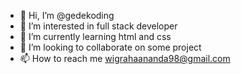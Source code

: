 - 👋 Hi, I’m @gedekoding
- 👀 I’m interested in full stack developer
- 🌱 I’m currently learning html and css
- 💞️ I’m looking to collaborate on some project
- 📫 How to reach me wigrahaananda98@gmail.com

<!---
gedekoding/gedekoding is a ✨ special ✨ repository because its `README.md` (this file) appears on your GitHub profile.
You can click the Preview link to take a look at your changes.
--->
